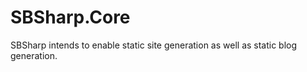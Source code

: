 # SBSharp.Core

SBSharp intends to enable static site generation as well as static blog generation.
